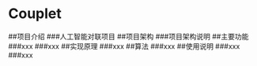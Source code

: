 # Couplet
##项目介绍
###人工智能对联项目
##项目架构
###项目架构说明
##主要功能
###xxx
###xxx
##实现原理
###xxx
##算法
###xxx
##使用说明
###xxx
###xxx

